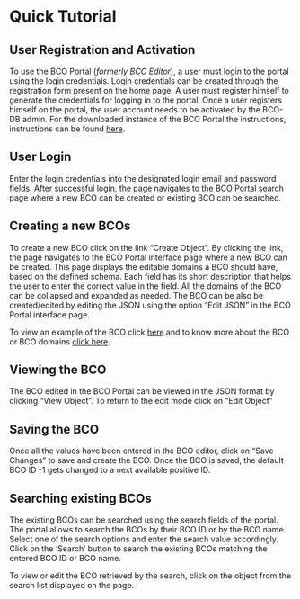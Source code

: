 # Quick Tutorial
## User Registration and Activation
To use the BCO Portal (<i>formerly BCO Editor</i>), a user must login to the portal using the login credentials. Login credentials can be created through the registration form present on the home page. A user must register himself to generate the credentials for logging in to the portal.  Once a user registers himself on the portal, the user account needs to be activated by the BCO-DB admin. For the downloaded instance of the BCO Portal the instructions, instructions can be found [here](https://github.com/biocompute-objects/bco_editor#admin-utility).

## User Login
Enter the login credentials into the designated login email and password fields. After successful login, the page navigates to the BCO Portal search page where a new BCO can be created or existing BCO can be searched.

## Creating a new BCOs
To create a new BCO click on the link “Create Object”. By clicking the link, the page navigates to the BCO Portal interface page where a new BCO can be created. This page displays the editable domains a BCO should have, based on the defined schema. Each field has its short description that helps the user to enter the correct value in the field. All the domains of the BCO can be collapsed and expanded as needed. The BCO can be also be created/edited by editing the JSON using the option “Edit JSON” in the BCO Portal interface page.

To view an example of the BCO click [here](https://github.com/biocompute-objects/examples/blob/master/HCV1a.json) and to know more about the BCO or BCO domains [click here](https://github.com/biocompute-objects/BCO_Specification/blob/main/docs/user_guide.md).

## Viewing the BCO
The BCO edited in the BCO Portal can be viewed in the JSON format by clicking “View Object”. To return to the edit mode click on “Edit Object”

## Saving the BCO
Once all the values have been entered in the BCO editor, click on “Save Changes” to save and create the BCO.  Once the BCO is saved, the default BCO ID -1 gets changed to a next available positive ID.

## Searching existing BCOs
The existing BCOs can be searched using the search fields of the portal. The portal allows to search the BCOs by their BCO ID or by the BCO name.  Select one of the search options and enter the search value accordingly. Click on the ‘Search’ button to search the existing BCOs matching the entered BCO ID or BCO name.

To view or edit the BCO retrieved by the search, click on the object from the search list displayed on the page.

